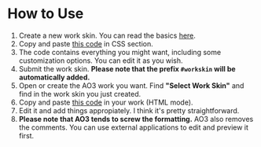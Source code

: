 # How to Use
1. Create a new work skin. You can read the basics [here](https://archiveofourown.org/faq/tutorial-creating-a-work-skin?language_id=en).
2. Copy and paste [this code](https://github.com/Clover-Zero/ao3-dialog/blob/main/arknights-style/ak-style-css.css) in CSS section.
3. The code contains everything you might want, including some customization options. You can edit it as you wish.
4. Submit the work skin. **Please note that the prefix `#workskin` will be automatically added.**
4. Open or create the AO3 work you want. Find **"Select Work Skin"** and find in the work skin you just created.
5. Copy and paste [this code](https://github.com/Clover-Zero/ao3-dialog/blob/main/arknights-style/ak-style-html.html) in your work (HTML mode).
6. Edit it and add things appropiately. I think it's pretty straightforward.
7. **Please note that AO3 tends to screw the formatting.** AO3 also removes the comments. You can use external applications to edit and preview it first.
